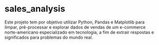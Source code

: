 # sales_analysis
Este projeto tem por objetivo utilizar Python, Pandas e Matplotlib para limpar, pré-processar e explorar dados de vendas de um e-commerce norte-americano especializado em tecnologia, a fim de extrair respostas e significados para problemas do mundo real.

